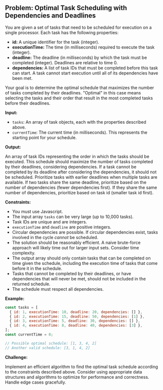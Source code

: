 ## Problem: Optimal Task Scheduling with Dependencies and Deadlines

You are given a set of tasks that need to be scheduled for execution on a single processor. Each task has the following properties:

*   **id:** A unique identifier for the task (integer).
*   **executionTime:** The time (in milliseconds) required to execute the task (integer).
*   **deadline:** The deadline (in milliseconds) by which the task must be completed (integer).  Deadlines are relative to time 0.
*   **dependencies:** A list of task IDs that must be completed before this task can start.  A task cannot start execution until all of its dependencies have been met.

Your goal is to determine the optimal schedule that maximizes the number of tasks completed by their deadlines.  "Optimal" in this case means selecting the tasks and their order that result in the most completed tasks before their deadlines.

**Input:**

*   `tasks`: An array of task objects, each with the properties described above.
*   `currentTime`: The current time (in milliseconds). This represents the starting point for your schedule.

**Output:**

An array of task IDs representing the order in which the tasks should be executed. This schedule should maximize the number of tasks completed by their deadlines, considering dependencies. If a task cannot be completed by its deadline after considering the dependencies, it should not be scheduled.  Prioritize tasks with earlier deadlines when multiple tasks are available. If two tasks share the same deadline, prioritize based on the number of dependencies (fewer dependencies first). If they share the same number of dependencies, prioritize based on task id (smaller task id first).

**Constraints:**

*   You must use Javascript.
*   The input array `tasks` can be very large (up to 10,000 tasks).
*   Task IDs are unique and are integers.
*   `executionTime` and `deadline` are positive integers.
*   Circular dependencies are possible.  If circular dependencies exist, tasks involved in the cycle *cannot* be scheduled.
*   The solution should be reasonably efficient.  A naive brute-force approach will likely time out for larger input sets. Consider time complexity.
*   The output array should only contain tasks that can be completed on time given the schedule, including the execution time of tasks that come before it in the schedule.
*   Tasks that cannot be completed by their deadlines, or have dependencies that will never be met, should not be included in the returned schedule.
*   The schedule must respect all dependencies.

**Example:**

```javascript
const tasks = [
  { id: 1, executionTime: 10, deadline: 20, dependencies: [] },
  { id: 2, executionTime: 15, deadline: 50, dependencies: [1] },
  { id: 3, executionTime: 5, deadline: 30, dependencies: [] },
  { id: 4, executionTime: 8, deadline: 40, dependencies: [3] },
];
const currentTime = 0;

// Possible optimal schedule: [1, 3, 4, 2]
// Another valid schedule: [3, 1, 4, 2]
```

**Challenge:**

Implement an efficient algorithm to find the optimal task schedule according to the constraints described above. Consider using appropriate data structures and algorithms to optimize for performance and correctness. Handle edge cases gracefully.
